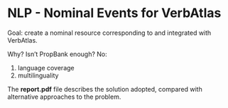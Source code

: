 # NLP - Nominal Events for VerbAtlas

Goal: create a nominal resource corresponding to and integrated with VerbAtlas.

Why? Isn’t PropBank enough? No: 
1) language coverage 
2) multilinguality

The **report.pdf** file describes the solution adopted, compared with alternative approaches to the problem.
